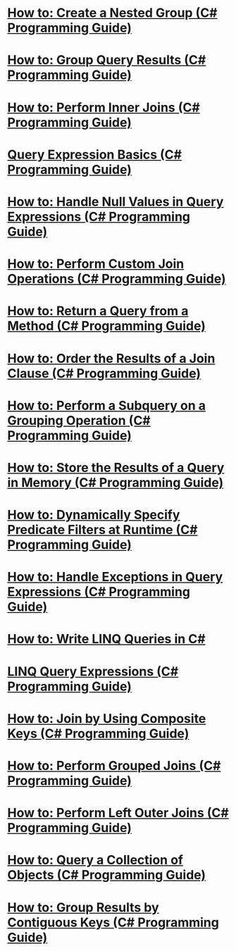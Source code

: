 # [How to: Create a Nested Group (C# Programming Guide)](how-to-create-a-nested-group.md)
# [How to: Group Query Results (C# Programming Guide)](how-to-group-query-results.md)
# [How to: Perform Inner Joins (C# Programming Guide)](how-to-perform-inner-joins.md)
# [Query Expression Basics (C# Programming Guide)](query-expression-basics.md)
# [How to: Handle Null Values in Query Expressions (C# Programming Guide)](how-to-handle-null-values-in-query-expressions.md)
# [How to: Perform Custom Join Operations (C# Programming Guide)](how-to-perform-custom-join-operations.md)
# [How to: Return a Query from a Method (C# Programming Guide)](how-to-return-a-query-from-a-method.md)
# [How to: Order the Results of a Join Clause (C# Programming Guide)](how-to-order-the-results-of-a-join-clause.md)
# [How to: Perform a Subquery on a Grouping Operation (C# Programming Guide)](how-to-perform-a-subquery-on-a-grouping-operation.md)
# [How to: Store the Results of a Query in Memory (C# Programming Guide)](how-to-store-the-results-of-a-query-in-memory.md)
# [How to: Dynamically Specify Predicate Filters at Runtime (C# Programming Guide)](how-to-dynamically-specify-predicate-filters-at-runtime.md)
# [How to: Handle Exceptions in Query Expressions (C# Programming Guide)](how-to-handle-exceptions-in-query-expressions.md)
# [How to: Write LINQ Queries in C#](how-to-write-linq-queries.md)
# [LINQ Query Expressions (C# Programming Guide)](index.md)
# [How to: Join by Using Composite Keys (C# Programming Guide)](how-to-join-by-using-composite-keys.md)
# [How to: Perform Grouped Joins (C# Programming Guide)](how-to-perform-grouped-joins.md)
# [How to: Perform Left Outer Joins (C# Programming Guide)](how-to-perform-left-outer-joins.md)
# [How to: Query a Collection of Objects (C# Programming Guide)](how-to-query-a-collection-of-objects.md)
# [How to: Group Results by Contiguous Keys (C# Programming Guide)](how-to-group-results-by-contiguous-keys.md)
